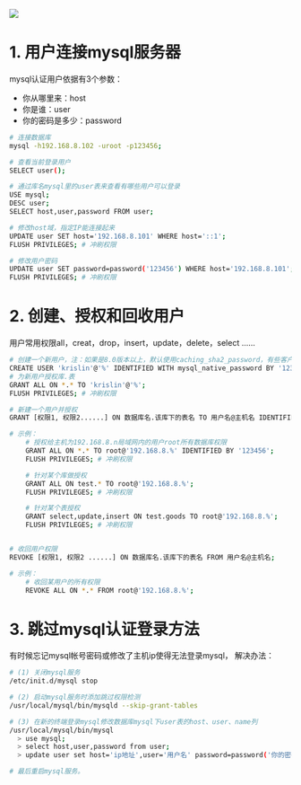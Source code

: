 ![](https://gitee.com/krislin_zhao/IMGcloud/raw/master/img/20200531082101.png)

# 1. 用户连接mysql服务器

mysql认证用户依据有3个参数：

- 你从哪里来：host
- 你是谁：user
- 你的密码是多少：password

```bash
# 连接数据库
mysql -h192.168.8.102 -uroot -p123456;

# 查看当前登录用户
SELECT user();

# 通过库名mysql里的user表来查看有哪些用户可以登录
USE mysql;
DESC user;
SELECT host,user,password FROM user;

# 修改host域，指定IP能连接起来
UPDATE user SET host='192.168.8.101' WHERE host='::1';
FLUSH PRIVILEGES; # 冲刷权限

# 修改用户密码
UPDATE user SET password=password('123456') WHERE host='192.168.8.101';
FLUSH PRIVILEGES; # 冲刷权限
```

# 2. 创建、授权和回收用户

用户常用权限all，creat，drop，insert，update，delete，select ……

```bash
# 创建一个新用户，注：如果是8.0版本以上，默认使用caching_sha2_password，有些客户端可能不支持
CREATE USER 'krislin'@'%' IDENTIFIED WITH mysql_native_password BY '123456';
# 为新用户授权库.表
GRANT ALL ON *.* TO 'krislin'@'%';
FLUSH PRIVILEGES; # 冲刷权限

# 新建一个用户并授权
GRANT [权限1, 权限2......] ON 数据库名.该库下的表名 TO 用户名@主机名 IDENTIFIED BY 密码;

# 示例：
    # 授权给主机为192.168.8.n局域网内的用户root所有数据库权限
    GRANT ALL ON *.* TO root@'192.168.8.%' IDENTIFIED BY '123456';
    FLUSH PRIVILEGES; # 冲刷权限

    # 针对某个库做授权
    GRANT ALL ON test.* TO root@'192.168.8.%';
    FLUSH PRIVILEGES; # 冲刷权限

    # 针对某个表授权
    GRANT select,update,insert ON test.goods TO root@'192.168.8.%';
    FLUSH PRIVILEGES; # 冲刷权限


# 收回用户权限
REVOKE [权限1, 权限2 ......] ON 数据库名.该库下的表名 FROM 用户名@主机名;

# 示例：
    # 收回某用户的所有权限
    REVOKE ALL ON *.* FROM root@'192.168.8.%';
```

# 3. 跳过mysql认证登录方法

有时候忘记mysql帐号密码或修改了主机ip使得无法登录mysql， 解决办法：

```bash
# (1) 关闭mysql服务
/etc/init.d/mysql stop

# (2) 启动mysql服务时添加跳过权限检测
/usr/local/mysql/bin/mysqld --skip-grant-tables

# (3) 在新的终端登录mysql修改数据库mysql下user表的host、user、name列
/usr/local/mysql/bin/mysql
  > use mysql;
  > select host,user,password from user;
  > update user set host='ip地址',user='用户名' password=password('你的密码') where 定位那一行;

# 最后重启mysql服务。
```